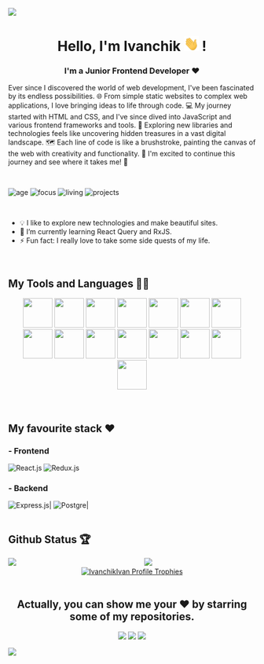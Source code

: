 ![](https://raw.githubusercontent.com/halfrost/halfrost/master/icons/header_.png)

<h1 align="center"> Hello, I'm Ivanchik <img src="https://raw.githubusercontent.com/ABSphreak/ABSphreak/master/gifs/Hi.gif" width="30px" height="30px" > ! </h1>

<h3 align="center">I'm a Junior Frontend Developer ❤</h3>  


<div align="left">

Ever since I discovered the world of web development, I've been fascinated by its endless possibilities. 🌐 From simple static websites to complex web applications, I love bringing ideas to life through code. 💻 My journey started with HTML and CSS, and I've since dived into JavaScript and various frontend frameworks and tools. 🚀 Exploring new libraries and technologies feels like uncovering hidden treasures in a vast digital landscape. 🗺️ Each line of code is like a brushstroke, painting the canvas of the web with creativity and functionality. 🎨 I'm excited to continue this journey and see where it takes me! 🌟

  <br />
  
![age](https://img.shields.io/badge/age-16-20B2AA)
![focus](https://img.shields.io/badge/focus-Frontend_Dev-FF7F50)
![living](https://img.shields.io/badge/living-Zelenograd-3CB371)
![projects](https://img.shields.io/badge/projects-12-9400D3)

  <br />

- 💡 I like to explore new technologies and make beautiful sites.
- 🌱 I’m currently learning React Query and RxJS.
- ⚡ Fun fact: I really love to take some side quests of my life.
  
 </div>

<br />

##  My Tools and Languages 👨‍💻

<div align="center">

<img src="https://i.imgur.com/CfbGSw2.png" height="60" width="60">
<img src="https://i.imgur.com/ydbeeyk.png" height="60" width="60">
<img src="https://i.imgur.com/054LTZq.png" height="60" width="60">
<img src="https://i.imgur.com/Riq5bIb.png" height="60" width="60">
<img src="https://i.imgur.com/Uivesm4.png" height="60" width="60">
<img src="https://i.imgur.com/uTwsATT.png" height="60" width="60">
<img src="https://i.imgur.com/VBd4aS3.png" height="60" width="60">
<img src="https://i.imgur.com/JcUsLfc.png" height="60" width="60">
<img src="https://i.imgur.com/9Ulh3vX.png" height="60" width="60">
<img src="https://i.imgur.com/apxFVxR.png" height="60" width="60">
<img src="https://imgur.com/9FgfeLM.png" height="60" width="60">
<img src="https://imgur.com/F6N4HUt.png" height="60" width="60">
<img src="https://i.imgur.com/t74wIVs.png" height="60" width="60">
<img src="https://imgur.com/jRluxn2.png" height="60" width="60">
<img src="https://i.imgur.com/apxFVxR.png" height="60" width="60">
</div>
<br />
<br /> 

## My favourite stack ❤

### - Frontend

<div test-aling='center'>
<img alt="React.js" src="https://img.shields.io/badge/React-20232A?style=for-the-badge&logo=react&logoColor=61DAFB" />
<img alt="Redux.js" src="https://img.shields.io/badge/Redux-593D88?style=for-the-badge&logo=redux&logoColor=white" />
</div>

### - Backend
<div test-aling='center'>
<img alt="Express.js" src="https://img.shields.io/badge/express.js-%23404d59.svg?style=for-the-badge&logo=express&logoColor=%2361DAFB"/>|
<img alt="Postgre" src="https://img.shields.io/badge/Postgre-%23404d59?style=for-the-badge&logo=postgre&logoColor=white"/>|
</div>
<br /> 

## Github Status 🏆

<img  src="https://github-readme-stats.vercel.app/api?username=IvanchikIvan&show_icons=true&hide_border=true&theme=cobalt" width="45%" align="right" >
<img  src="https://github-readme-streak-stats.herokuapp.com/?user=IvanchikIvan&theme=cobalt" width="45%" >


<br /> 

<div align="center">
  <a href="https://github.com/ryo-ma/github-profile-trophy">
    <img src="https://github-profile-trophy.vercel.app/?username=IvanchikIvan&theme=onestar&no-frame=true" alt="IvanchikIvan Profile Trophies" />
  </a>
</div>


<br /> 

<div align="center">

## Actually, you can show me your ❤ by starring some of my repositories.

[<img src="https://img.shields.io/badge/Portfolio-%23000000.svg?&style=for-the-badge&logo=react&logoColor=61DAFB">](https://ivanchikivan.github.io/Ivanchik-Portfolio/)
[<img src="https://img.shields.io/badge/Gmail-D14836?style=for-the-badge&logo=gmail&logoColor=white">](https://mail.google.com/mail/?view=cm&fs=1&to=englishdeveloper92@gmail.com)
[<img src="https://img.shields.io/badge/Telegram-2AABEE?style=for-the-badge&logo=gmail&logoColor=white">](https://mail.google.com/mail/?view=cm&fs=1&to=https://github.com/IvanchikIvan)

</div>

![](https://imgur.com/2ToIlyi.png)
